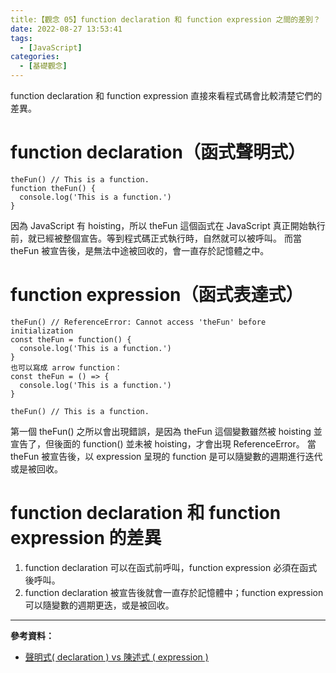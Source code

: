 ```yaml
---
title:【觀念 05】function declaration 和 function expression 之間的差別？
date: 2022-08-27 13:53:41
tags:
  - [JavaScript]
categories:
  - [基礎觀念]
---
```


function declaration 和 function expression 直接來看程式碼會比較清楚它們的差異。

<!-- more -->

# function declaration（函式聲明式）

```
theFun() // This is a function.
function theFun() {
  console.log('This is a function.')
}
```

因為 JavaScript 有 hoisting，所以 theFun 這個函式在 JavaScript 真正開始執行前，就已經被整個宣告。等到程式碼正式執行時，自然就可以被呼叫。
而當 theFun 被宣告後，是無法中途被回收的，會一直存於記憶體之中。

# function expression（函式表達式）

```
theFun() // ReferenceError: Cannot access 'theFun' before initialization
const theFun = function() {
  console.log('This is a function.')
}
也可以寫成 arrow function：
const theFun = () => {
  console.log('This is a function.')
}

theFun() // This is a function.
```

第一個 theFun() 之所以會出現錯誤，是因為 theFun 這個變數雖然被 hoisting 並宣告了，但後面的 function() 並未被 hoisting，才會出現 ReferenceError。
當 theFun 被宣告後，以 expression 呈現的 function 是可以隨變數的週期進行迭代或是被回收。

# function declaration 和 function expression 的差異

1. function declaration 可以在函式前呼叫，function expression 必須在函式後呼叫。
2. function declaration 被宣告後就會一直存於記憶體中；function expression 可以隨變數的週期更迭，或是被回收。

---

**參考資料：**

- [聲明式( declaration ) vs 陳述式 ( expression )](https://medium.com/@unick.zhow/%E8%81%B2%E6%98%8E%E5%BC%8F-declaration-vs-%E9%99%B3%E8%BF%B0%E5%BC%8F-expression-b9e62e385484)
